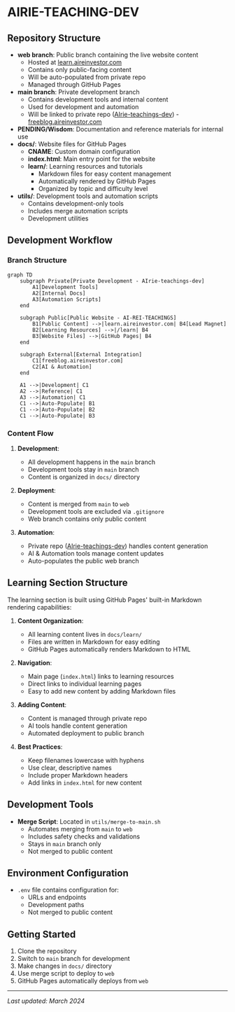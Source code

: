 # AIRIE-TEACHING-DEV

## Repository Structure
- **web branch**: Public branch containing the live website content
  - Hosted at [learn.aireinvestor.com](https://learn.aireinvestor.com)
  - Contains only public-facing content
  - Will be auto-populated from private repo
  - Managed through GitHub Pages
- **main branch**: Private development branch
  - Contains development tools and internal content
  - Used for development and automation
  - Will be linked to private repo ([AIrie-teachings-dev](https://github.com/THE-AI-REAL-ESTATE-INVESTOR/AIrie-teachings-dev)) - [freeblog.aireinvestor.com](https://freeblog.aireinvestor.com)
- **PENDING/Wisdom**: Documentation and reference materials for internal use
- **docs/**: Website files for GitHub Pages
  - **CNAME**: Custom domain configuration
  - **index.html**: Main entry point for the website
  - **learn/**: Learning resources and tutorials
    - Markdown files for easy content management
    - Automatically rendered by GitHub Pages
    - Organized by topic and difficulty level
- **utils/**: Development tools and automation scripts
  - Contains development-only tools
  - Includes merge automation scripts
  - Development utilities

## Development Workflow

### Branch Structure
```mermaid
graph TD
    subgraph Private[Private Development - AIrie-teachings-dev]
        A1[Development Tools]
        A2[Internal Docs]
        A3[Automation Scripts]
    end

    subgraph Public[Public Website - AI-REI-TEACHINGS]  
        B1[Public Content] -->|learn.aireinvestor.com| B4[Lead Magnet]
        B2[Learning Resources] -->|/learn| B4
        B3[Website Files] -->|GitHub Pages| B4
    end

    subgraph External[External Integration]
        C1[freeblog.aireinvestor.com]
        C2[AI & Automation]
    end

    A1 -->|Development| C1
    A2 -->|Reference| C1
    A3 -->|Automation| C1
    C1 -->|Auto-Populate| B1
    C1 -->|Auto-Populate| B2
    C1 -->|Auto-Populate| B3
```

### Content Flow

1. **Development**:
   - All development happens in the `main` branch
   - Development tools stay in `main` branch
   - Content is organized in `docs/` directory

2. **Deployment**:
   - Content is merged from `main` to `web`
   - Development tools are excluded via `.gitignore`
   - Web branch contains only public content

3. **Automation**:
   - Private repo ([AIrie-teachings-dev](https://github.com/THE-AI-REAL-ESTATE-INVESTOR/AIrie-teachings-dev)) handles content generation
   - AI & Automation tools manage content updates
   - Auto-populates the public web branch

## Learning Section Structure
The learning section is built using GitHub Pages' built-in Markdown rendering capabilities:

1. **Content Organization**:
   - All learning content lives in `docs/learn/`
   - Files are written in Markdown for easy editing
   - GitHub Pages automatically renders Markdown to HTML

2. **Navigation**:
   - Main page (`index.html`) links to learning resources
   - Direct links to individual learning pages
   - Easy to add new content by adding Markdown files

3. **Adding Content**:
   - Content is managed through private repo
   - AI tools handle content generation
   - Automated deployment to public branch

4. **Best Practices**:
   - Keep filenames lowercase with hyphens
   - Use clear, descriptive names
   - Include proper Markdown headers
   - Add links in `index.html` for new content

## Development Tools
- **Merge Script**: Located in `utils/merge-to-main.sh`
  - Automates merging from `main` to `web`
  - Includes safety checks and validations
  - Stays in `main` branch only
  - Not merged to public content

## Environment Configuration
- `.env` file contains configuration for:
  - URLs and endpoints
  - Development paths
  - Not merged to public content

## Getting Started
1. Clone the repository
2. Switch to `main` branch for development
3. Make changes in `docs/` directory
4. Use merge script to deploy to `web`
5. GitHub Pages automatically deploys from `web`

---
*Last updated: March 2024*
